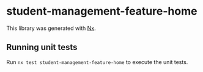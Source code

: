 # student-management-feature-home

This library was generated with [Nx](https://nx.dev).

## Running unit tests

Run `nx test student-management-feature-home` to execute the unit tests.
